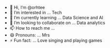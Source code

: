 - 👋 Hi, I’m @orhtee
- 👀 I’m interested in ... Tech
- 🌱 I’m currently learning ... Data Science and AI
- 💞️ I’m looking to collaborate on ... Data analytics
- 📫 How to reach me ...
- 😄 Pronouns: ... Mrs
- ⚡ Fun fact: ... Love singing and playing games

<!---
orhtee/orhtee is a ✨ special ✨ repository because its `README.md` (this file) appears on your GitHub profile.
You can click the Preview link to take a look at your changes.
--->
